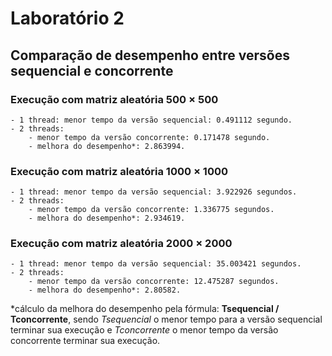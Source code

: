 # Laboratório 2
## Comparação de desempenho entre versões sequencial e concorrente

### Execução com matriz aleatória 500 × 500
    - 1 thread: menor tempo da versão sequencial: 0.491112 segundo.
    - 2 threads:
        - menor tempo da versão concorrente: 0.171478 segundo.
        - melhora do desempenho*: 2.863994.

### Execução com matriz aleatória 1000 × 1000
    - 1 thread: menor tempo da versão sequencial: 3.922926 segundos.
    - 2 threads:
        - menor tempo da versão concorrente: 1.336775 segundos.
        - melhora do desempenho*: 2.934619.

### Execução com matriz aleatória 2000 × 2000
    - 1 thread: menor tempo da versão sequencial: 35.003421 segundos.
    - 2 threads:
        - menor tempo da versão concorrente: 12.475287 segundos.
        - melhora do desempenho*: 2.80582.

*cálculo da melhora do desempenho pela fórmula: **Tsequencial / Tconcorrente**, sendo _Tsequencial_ o menor tempo para a versão sequencial terminar sua execução e _Tconcorrente_ o menor tempo da versão concorrente terminar sua execução.